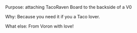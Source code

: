 Purpose:
attaching TacoRaven Board to the backside of a V0

Why:
Because you need it if you a Taco lover.

What else:
From Voron with love!
